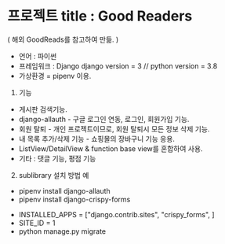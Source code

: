 
# 프로젝트 title : Good Readers 
( 해외 GoodReads를 참고하여 만듦. )

* 언어 : 파이썬
* 프레임워크 : Django
django version = 3 // 
python version = 3.8
* 가상환경 = pipenv 이용.

1. 기능
* 게시판 검색기능.
* django-allauth - 구글 로그인 연동, 로그인, 회원가입 기능.
* 회원 탈퇴 - 개인 프로젝트이므로, 회원 탈퇴시 모든 정보 삭제 기능.
* 내 목록 추가/삭제 기능 - 쇼핑몰의 장바구니 기능 응용.
* ListView/DetailView & function base view를 혼합하여 사용.
* 기타 : 댓글 기능, 평점 기능

2. sublibrary 설치 방법 예
* pipenv install django-allauth
* pipenv install django-crispy-forms
+ INSTALLED_APPS = ["django.contrib.sites",
    "crispy_forms", ] 
+ SITE_ID = 1
+ python manage.py migrate

